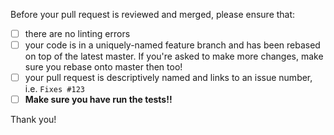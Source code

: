 Before your pull request is reviewed and merged, please ensure that:

* [ ] there are no linting errors
* [ ] your code is in a uniquely-named feature branch and has been rebased on top of the latest master. If you're asked to make more changes, make sure you rebase onto master then too!
* [ ] your pull request is descriptively named and links to an issue number, i.e. `Fixes #123`
* [ ] **Make sure you have run the tests!!**

Thank you!
